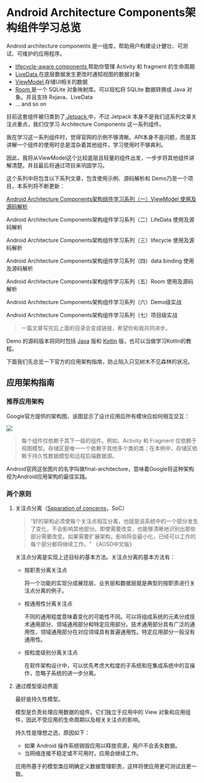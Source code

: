 # Android Architecture Components架构组件学习总览

Android architecture components 是一组库，帮助用户构建设计健壮、可测试、可维护的应用程序。

* [lifecycle-aware components ](https://developer.android.com/topic/libraries/architecture/lifecycle) 帮助你管理 Activity 和 fragment 的生命周期
* [LiveData ](https://developer.android.com/topic/libraries/architecture/livedata)在底层数据发生更改时通知视图的数据对象
* [ViewModel ](https://developer.android.com/topic/libraries/architecture/viewmodel)存储UI相关的数据
* [Room ](https://developer.android.com/topic/libraries/architecture/room)是一个 SQLite 对象映射库。可以轻松将 SQLite 数据转换成 Java 对象。并且支持 Rxjava、LiveData
* ... and so on

目前这套组件被归类到了[ Jetpack ](https://developer.android.com/jetpack)中，不过 Jetpack 本身不是我们这系列文章关注点重点，我们仅学习 Architecture Components 这一系列组件。

我在学习这一系列组件时，觉得官网的示例不够清晰。API本身不是问题，而是其讲解一个组件的使用时总是混杂着其他组件，学习使用时不够爽利。

因此，我将从ViewModel这个比较底层且轻量的组件出发，一步步将其他组件讲解清楚。并且最后将通过项目来巩固学习。

这个系列中将包含以下系列文章，包含使用示例、源码解析和 Demo乃至一个项目，本系列将不断更新：

[Android Architecture Components架构组件学习系列（一）ViewModel 使用及源码解析]()

Android Architecture Components架构组件学习系列（二）LifeData 使用及源码解析

Android Architecture Components架构组件学习系列（三）lifecycle 使用及源码解析

Android Architecture Components架构组件学习系列（四）data binding 使用及源码解析

Android Architecture Components架构组件学习系列（五）Room 使用及源码解析

Android Architecture Components架构组件学习系列（六）Demo级实战

Android Architecture Components架构组件学习系列（七）项目级实战

> 一篇文章写完后上面的目录会变成链接，希望你和我共同进步。

Demo 的源码版本将同时包括 [Java]() 版和 [Kotlin]() 版，也可以当做学习Kotlin的教程。

下面我们先总览一下官方的应用架构指南，防止陷入只见树木不见森林的状况。

## 应用架构指南

### 推荐应用架构

Google官方提供的架构图，该图显示了设计应用后所有模块应如何相互交互：

![](/images/final-architecture.png)

> 每个组件仅依赖于其下一级的组件。例如，Activity 和 Fragment 仅依赖于视图模型。存储区是唯一一个依赖于其他多个类的类；在本例中，存储区依赖于持久性数据模型和远程后端数据源。

Android官网这张图片的名字叫做final-architecture，意味着Google将这种架构视为Android应用架构的最佳实践。


### 两个原则
1. 关注点分离（[Separation of concerns](https://en.wikipedia.org/wiki/Separation_of_concerns)，SoC）

	> “好的架构必须使每个关注点相互分离，也就是说系统中的一个部分发生了变化，不会影响其他部分。即使需要改变，也能够清晰地识别出那些部分需要改变。如果需要扩展架构，影响将会最小化，已经可以工作的每个部分都将继续工作。" 《AOSD中文版》
	
	关注点分离是实现上述目标的基本方法。关注点分离的基本方法有：
	
	* 按职责分离关注点
	
		将一个功能的实现分成展现层、业务层和数据层就是典型的按职责进行关注点分离的例子。
	
	* 按通用性分离关注点
		
		不同的通用程度意味着变化的可能性不同。可以将组成系统的元素分成技术通用部分、领域通用部分和特定应用部分。技术通用部分具有广泛的通用性，领域通用部分在对应领域具有普遍通用性。特定应用部分一般没有通用性。
	
	* 按粒度级别分离关注点
	
		在软件架构设计中，可以优先考虑大粒度的子系统和在集成系统中的互操作，忽略子系统的进一步分离。

2. 通过模型驱动界面

	最好是持久性模型。
	
	模型是负责处理应用数据的组件。它们独立于应用中的 View 对象和应用组件，因此不受应用的生命周期以及相关关注点的影响。
	
	持久性是理想之选，原因如下：

	* 如果 Android 操作系统销毁应用以释放资源，用户不会丢失数据。
	* 当网络连接不稳定或不可用时，应用会继续工作。

	应用所基于的模型类应明确定义数据管理职责，这样将使应用更可测试且更一致。

